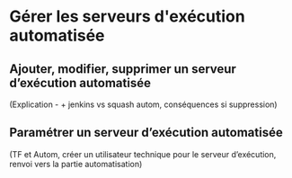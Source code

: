 # Gérer les serveurs d'exécution automatisée

## Ajouter, modifier, supprimer un serveur d’exécution automatisée

(Explication - + jenkins vs squash autom, conséquences si suppression)

## Paramétrer un serveur d’exécution automatisée 

(TF et Autom, créer un utilisateur technique pour le serveur d’exécution, renvoi vers la partie automatisation)
